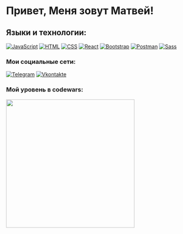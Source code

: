 # Привет, Меня зовут Матвей!

## Языки и технологии:
[![JavaScript](https://shields.io/badge/-JavaScript-f7df1c?logo=javascript&style=for-the-badge&logoColor=222222)](https://learn.javascript.ru/)
[![HTML](https://shields.io/badge/-HTML5-e54c20?logo=html5&style=for-the-badge&logoColor=fff)](https://html5book.ru/html-html5/)
[![CSS](https://shields.io/badge/-CSS3-2162af?logo=css3&style=for-the-badge&logoColor=fff)](https://html5book.ru/osnovy-css/)
[![React](https://shields.io/badge/-React-fff?logo=react&style=for-the-badge&logoColor=57c4dc)](https://reactjs.org/)
[![Bootstrap](https://img.shields.io/badge/-Bootstrap-7852b2?logo=bootstrap&style=for-the-badge&logoColor=fff)](https://getbootstrap.com/)
[![Postman](https://img.shields.io/badge/-Postman-fc6c35?logo=Postman&style=for-the-badge&logoColor=fff)](https://www.postman.com/)
[![Sass](https://img.shields.io/badge/-Sass-cc6599?logo=sass&style=for-the-badge&logoColor=fff)](https://sass-scss.ru/)

### Мои социальные сети:

[![Telegram](https://shields.io/badge/-Telegram-000?logo=telegram&style=for-the-badge)](https://t.me/fedotov3)
[![Vkontakte](https://shields.io/badge/-Vkontakte-000?logo=vk&logoColor=4F7DB3&style=for-the-badge)](https://vk.com/1fedotov)

### Мой уровень в codewars:
<img width='350px' src='https://www.codewars.com/users/Matvey991/badges/large'>

